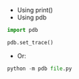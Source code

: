- Using print()
- Using pdb
```python
import pdb

pdb.set_trace()
```
- Or:
```python
python -m pdb file.py
```
